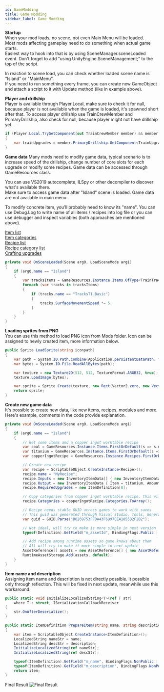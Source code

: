 ```yaml
---
id: GameModding
title: Game Modding
sidebar_label: Game Modding
---
```


**Startup**<br/>
When your mod loads, no scene, not even Main Menu will be loaded.<br/>
Most mods affecting gameplay need to do something when actual game starts.<br/>
Easiest way to hook into that is by using SceneManager.sceneLoaded event. Don't forget to add "using UnityEngine.SceneManagement;" to the top of the script.

In reaction to scene load, you can check whether loaded scene name is "Island" or "MainMenu".<br/>
If you need to run something every frame, you can create new GameObject and attach a script to it with Update method (like in example above).

**Player and drillship**<br/>
Player is available through Player.Local, make sure to check it for null, because player is not available when the game is loaded, it's spawned short after that. To access player drillship use TrainCrewMember and PrimaryDrillship, also check for null, because player might not have drillship yet.

```csharp
if (Player.Local.TryGetComponent(out TrainCrewMember member) && member.PrimaryDrillship != null)
{
    var trainUpgrades = member.PrimaryDrillship.GetComponent<TrainUpgrades>();
}
```

**Game data**
Many mods need to modify game data, typical scenario is to increase speed of the drillship, change number of core slots for each upgrade or modify some recipes. Game data can be accessed through GameResources class.

You can use VS2019 autocomplete, ILSpy or other decompiler to discover what's available there.<br/>
Make sure to access game data after "Island" scene is loaded. Game data are not available in main menu.

To modify concrete item, you'll probably need to know its "name". You can use Debug.Log to write name of all items / recipes into log file or you can use debugger and inspect variables (both approaches are mentioned above).

[Item list](https://paste2.org/IUG10kcI)<br/>
[Item categories](https://paste2.org/X6vXNye8)<br/>
[Recipe list](https://paste2.org/GVh1peUs)<br/>
[Recipe category list](https://paste2.org/eGsnc33U)<br/>
[Crafting upgrades](https://paste2.org/dxv6cVIv)

```csharp
private void OnSceneLoaded(Scene arg0, LoadSceneMode arg1)
{
    if (arg0.name == "Island")
    {
        var tracksItems = GameResources.Instance.Items.OfType<TrainTracksItemDefinition>();
        foreach (var tracks in tracksItems)
        {
            if (tracks.name == "TracksT1_Basic")
            {
                tracks.SurfaceMovementSpeed *= 5;
            }
        }
    }
}
```

**Loading sprites from PNG**<br/>
You can use this method to load PNG icon from Mods folder. Icon can be assigned to newly created item, more information below.

```csharp
public Sprite LoadSprite(string iconpath)
{
    var path = System.IO.Path.Combine(Application.persistentDataPath, "Mods", iconpath);
    var bytes = System.IO.File.ReadAllBytes(path);

    var texture = new Texture2D(512, 512, TextureFormat.ARGB32, true);
    texture.LoadImage(bytes);

    var sprite = Sprite.Create(texture, new Rect(Vector2.zero, new Vector2(texture.width, texture.height)), new Vector2(0.5f, 0.5f), texture.width, 0, SpriteMeshType.FullRect, Vector4.zero, false);
    return sprite;
}
```

**Create new game data**<br/>
It's possible to create new data, like new items, recipes, modules and more. Here's example, comments in the code provide explanation.

```csharp
private void OnSceneLoaded(Scene arg0, LoadSceneMode arg1)
{
    if (arg0.name == "Island")
    {
        // Get some items and a copper ingot worktable recipe
        var coal = GameResources.Instance.Items.FirstOrDefault(s => s.name == "CoalOre");
        var titanium = GameResources.Instance.Items.FirstOrDefault(s => s.name == "TitaniumIngot");
        var copperIngotRecipe = GameResources.Instance.Recipes.FirstOrDefault(s => s.name == "CopperIngotWorktableRecipe");

        // Create new recipe
        var recipe = ScriptableObject.CreateInstance<Recipe>();
        recipe.name = "MyRecipe";
        recipe.Inputs = new InventoryItemData[] { new InventoryItemData { Item = coal, Amount = 2 } };
        recipe.Output = new InventoryItemData { Item = titanium, Amount = 1 };
        recipe.RequiredUpgrades = new ItemDefinition[0];

        // Copy categories from copper ingot worktable recipe, this will make it craftable in worktable as well
        recipe.Categories = copperIngotRecipe.Categories.ToArray();

        // Recipe needs stable GUID across games to work with saves
        // This guid was generated through Visual studio, Tools, Generate GUID, dashes were removed
        var guid = GUID.Parse("B0269753FFDA43F6997EE41855B2F2D2");

        // Not ideal, will try to make is more simple in next version
        typeof(Definition).GetField("m_assetId", BindingFlags.Public | BindingFlags.NonPublic | BindingFlags.Instance).SetValue(recipe, guid);

        // Add recipe among runtime assets so game knows about them
        // All will try to make it more simple in next update
        AssetReference[] assets = new AssetReference[] { new AssetReference() { Object = recipe, Guid = guid, Labels = new string[0] } };
        RuntimeAssetStorage.Add(assets, default);
    }
}
```

**Item name and description**<br/>
Assigning item name and description is not directly possible. It possible only through reflection. This will be fixed in next update, meanwhile use this workaround.

```csharp
public static void InitializeLocalizedString<T>(ref T str)
    where T : struct, ISerializationCallbackReceiver
{
    str.OnAfterDeserialize();
}

public static ItemDefinition PrepareItem(string name, string description)
{
    var item = ScriptableObject.CreateInstance<ItemDefinition>();
    LocalizedString nameStr = name;
    LocalizedString descStr = description;
    InitializeLocalizedString(ref nameStr);
    InitializeLocalizedString(ref descStr);

    typeof(ItemDefinition).GetField("m_name", BindingFlags.NonPublic | BindingFlags.Instance).SetValue(item, nameStr);
    typeof(ItemDefinition).GetField("m_description", BindingFlags.NonPublic | BindingFlags.Instance).SetValue(item, descStr);
    return item;
}
```

Final Result
![Final Result](/img/joinMeKenobi.png)